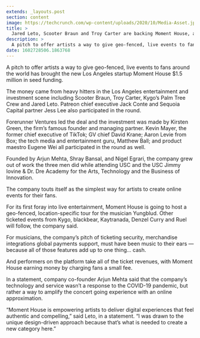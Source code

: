 ```yaml
--- 
extends: _layouts.post 
section: content 
image: https://techcrunch.com/wp-content/uploads/2020/10/Media-Asset.jpg?w=711 
title: > 
  Jared Leto, Scooter Braun and Troy Carter are backing Moment House, a startup recreating live events… digitally – TechCrunch 
description: > 
  A pitch to offer artists a way to give geo-fenced, live events to fans around the world has brought the new Los Angeles startup Moment House $1.5 million in seed funding.The money came from heavy hitters in the Los Angeles entertainment and investment scene including Scooter Braun, Troy Carter, Kygo’s Palm Tree Crew and Jared Leto.For its first foray into live entertainment, Moment House is going to host a geo-fenced, location-specific tour for the musician Yungblud.And performers on the platform take all of the ticket revenues, with Moment House earning money by charging fans a small fee.“Moment House is empowering artists to deliver digital experiences that feel authentic and compelling,” said Leto, in a statement. 
date: 1602728506.1863768 
--- 
```

A pitch to offer artists a way to give geo-fenced, live events to fans around the world has brought the new Los Angeles startup Moment House $1.5 million in seed funding.

The money came from heavy hitters in the Los Angeles entertainment and investment scene including Scooter Braun, Troy Carter, Kygo’s Palm Tree Crew and Jared Leto. Patreon chief executive Jack Conte and Sequoia Capital partner Jess Lee also participated in the round.

Forerunner Ventures led the deal and the investment was made by Kirsten Green, the firm’s famous founder and managing partner. Kevin Mayer, the former chief executive of TikTok; GV chief David Krane; Aaron Levie from Box; the tech media and entertainment guru, Matthew Ball; and product maestro Eugene Wei all participated in the round as well.

Founded by Arjun Mehta, Shray Bansal, and Nigel Egrari, the company grew out of work the three men did while attending USC and the USC Jimmy Iovine & Dr. Dre Academy for the Arts, Technology and the Business of Innovation.

The company touts itself as the simplest way for artists to create online events for their fans.

For its first foray into live entertainment, Moment House is going to host a geo-fenced, location-specific tour for the musician Yungblud. Other ticketed events from Kygo, blackbear, Kaytranada, Denzel Curry and Ruel will follow, the company said.

For musicians, the company’s pitch of ticketing security, merchandise integrations global payments support, must have been music to their ears — because all of those features add up to one thing… cash.

And performers on the platform take all of the ticket revenues, with Moment House earning money by charging fans a small fee.

In a statement, company co-founder Arjun Mehta said that the company’s technology and service wasn’t a response to the COVID-19 pandemic, but rather a way to amplify the concert going experience with an online approximation.

“Moment House is empowering artists to deliver digital experiences that feel authentic and compelling,” said Leto, in a statement. “I was drawn to the unique design-driven approach because that’s what is needed to create a new category here.”